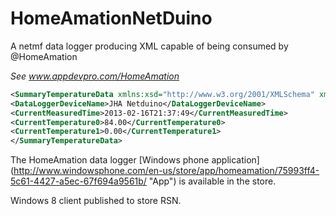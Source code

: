 HomeAmationNetDuino
===================

A netmf data logger producing XML capable of being consumed by @HomeAmation

*See www.appdevpro.com/HomeAmation*

```XML
<SummaryTemperatureData xmlns:xsd="http://www.w3.org/2001/XMLSchema" xmlns:xsi="http://www.w3.org/2001/XMLSchema-instance">
<DataLoggerDeviceName>JHA Netduino</DataLoggerDeviceName>
<CurrentMeasuredTime>2013-02-16T21:37:49</CurrentMeasuredTime>
<CurrentTemperature0>84.00</CurrentTemperature0>
<CurrentTemperature1>0.00</CurrentTemperature1>
</SummaryTemperatureData>
```

The HomeAmation data logger 
[Windows phone application] (http://www.windowsphone.com/en-us/store/app/homeamation/75993ff4-5c61-4427-a5ec-67f694a9561b/ "App") is available in the store.

Windows 8 client published to store RSN.
